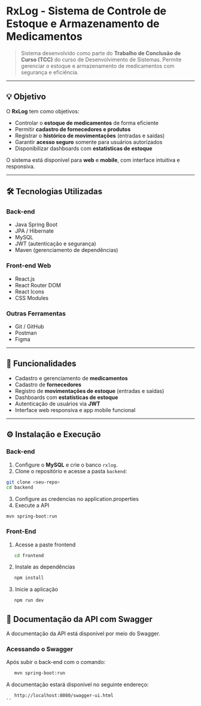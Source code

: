 # RxLog - Sistema de Controle de Estoque e Armazenamento de Medicamentos


> Sistema desenvolvido como parte do **Trabalho de Conclusão de Curso (TCC)** do curso de Desenvolvimento de Sistemas. Permite gerenciar o estoque e armazenamento de medicamentos com segurança e eficiência.

---

## 💡 Objetivo

O **RxLog** tem como objetivos:

- Controlar o **estoque de medicamentos** de forma eficiente  
- Permitir **cadastro de fornecedores e produtos**  
- Registrar o **histórico de movimentações** (entradas e saídas)  
- Garantir **acesso seguro** somente para usuários autorizados  
- Disponibilizar dashboards com **estatísticas de estoque**

O sistema está disponível para **web** e **mobile**, com interface intuitiva e responsiva.

---

## 🛠️ Tecnologias Utilizadas

### Back-end
- Java Spring Boot  
- JPA / Hibernate  
- MySQL  
- JWT (autenticação e segurança)  
- Maven (gerenciamento de dependências)  

### Front-end Web
- React.js  
- React Router DOM  
- React Icons  
- CSS Modules  

### Outras Ferramentas
- Git / GitHub  
- Postman  
- Figma  

---

## 🚀 Funcionalidades

- Cadastro e gerenciamento de **medicamentos**  
- Cadastro de **fornecedores**  
- Registro de **movimentações de estoque** (entradas e saídas)  
- Dashboards com **estatísticas de estoque**  
- Autenticação de usuários via **JWT**  
- Interface web responsiva e app mobile funcional

---

## ⚙️ Instalação e Execução

### Back-end
1. Configure o **MySQL** e crie o banco `rxlog`.  
2. Clone o repositório e acesse a pasta `backend`:

```bash
git clone <seu-repo>
cd backend
```

3. Configure as credencias no application.properties
4. Execute a API
```
mvn spring-boot:run
```

### Front-End
1. Acesse a paste frontend
```bash
   cd frontend
```

2. Instale as dependências
```bash
   npm install
```

3. Inicie a aplicação
```bash
   npm run dev
```

## 📑 Documentação da API com Swagger

A documentação da API está disponível por meio do Swagger. 

### Acessando o Swagger

Após subir o back-end com o comando:
```bash
   mvn spring-boot:run
```

A documentação estará disponível no seguinte endereço:
```bash
   http://localhost:8080/swagger-ui.html
``
